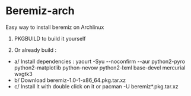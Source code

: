 # Beremiz-arch
Easy way to install beremiz on Archlinux

1) PKGBUILD to build it yourself

2) Or already build :
* a/ Install dependencies : 
yaourt -Syu --noconfirm --aur python2-pyro python2-matplotlib python-nevow python2-lxml base-devel mercurial wxgtk3
* b/ Download beremiz-1.0-1-x86_64.pkg.tar.xz
* c/ Install it with double click on it or pacman -U beremiz*.pkg.tar.xz
